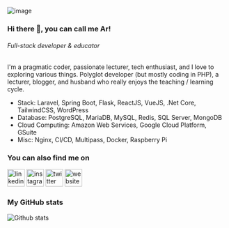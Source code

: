 ![image](https://github4life.herokuapp.com/riipandi.gif)

### Hi there 👋, you can call me Ar!
###### *Full-stack developer & educator*

I'm a pragmatic coder, passionate lecturer, tech enthusiast, and I love to exploring various things. 
Polyglot developer (but mostly coding in PHP), a lecturer, blogger, and husband who really enjoys the teaching / learning cycle.

* Stack: Laravel, Spring Boot, Flask, ReactJS, VueJS, .Net Core, TailwindCSS, WordPress
* Database: PostgreSQL, MariaDB, MySQL, Redis, SQL Server, MongoDB
* Cloud Computing: Amazon Web Services, Google Cloud Platform, GSuite
* Misc: Nginx, CI/CD, Multipass, Docker, Raspberry Pi

### You can also find me on
[<img src='https://cdn.jsdelivr.net/npm/simple-icons@3.0.1/icons/linkedin.svg' alt='linkedin' height='40'>](https://id.linkedin.com/in/aris-ripandi/)
[<img src='https://cdn.jsdelivr.net/npm/tabler-icons@1.10.0/icons/brand-instagram.svg' alt='instagram' height='40'>](https://www.instagram.com/riipandi/)
[<img src='https://cdn.jsdelivr.net/npm/tabler-icons@1.10.0/icons/brand-twitter.svg' alt='twitter' height='40'>](https://twitter.com/riipandi)
[<img src='https://cdn.jsdelivr.net/npm/tabler-icons@1.10.0/icons/link.svg' alt='website' height='40'>](https://aris.web.id) 

### My GitHub stats
![Github stats](https://github-readme-stats.vercel.app/api?username=riipandi&show_icons=true)

<!--
### Hi there 👋

**riipandi/riipandi** is a ✨ _special_ ✨ repository because its `README.md` (this file) appears on your GitHub profile.

Here are some ideas to get you started:

- 🔭 I’m currently working on ...
- 🌱 I’m currently learning ...
- 👯 I’m looking to collaborate on ...
- 🤔 I’m looking for help with ...
- 💬 Ask me about ...
- 📫 How to reach me: ...
- 😄 Pronouns: ...
- ⚡ Fun fact: ...
-->
